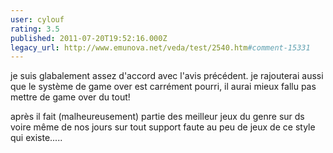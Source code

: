 ```yaml
---
user: cylouf
rating: 3.5
published: 2011-07-20T19:52:16.000Z
legacy_url: http://www.emunova.net/veda/test/2540.htm#comment-15331
---
```

je suis glabalement assez d'accord avec l'avis précédent.
je rajouterai aussi que le système de game over est carrément pourri, il aurai mieux fallu pas mettre de game over du tout!

après il fait (malheureusement) partie des meilleur jeux du genre sur ds voire même de nos jours sur tout support faute au peu de jeux de ce style qui existe.....